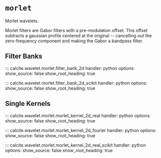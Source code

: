 # `morlet`

Morlet wavelets.

Morlet filters are Gabor filters with a pre-modulation offset. This offset
subtracts a gaussian profile centered at the original -- cancelling out the
zero-frequency component and making the Gabor a bandpass filter.

## Filter Banks

::: calcite.wavelet.morlet.filter_bank_2d
handler: python
options:
show_source: false
show_root_heading: true

::: calcite.wavelet.morlet.filter_bank_2d_scikit
handler: python
options:
show_source: false
show_root_heading: true

## Single Kernels

::: calcite.wavelet.morlet.morlet_kernel_2d_real
handler: python
options:
show_source: false
show_root_heading: true

::: calcite.wavelet.morlet.morlet_kernel_2d_fourier
handler: python
options:
show_source: false
show_root_heading: true

::: calcite.wavelet.morlet.morlet_kernel_2d_real_scikit
handler: python
options:
show_source: false
show_root_heading: true
